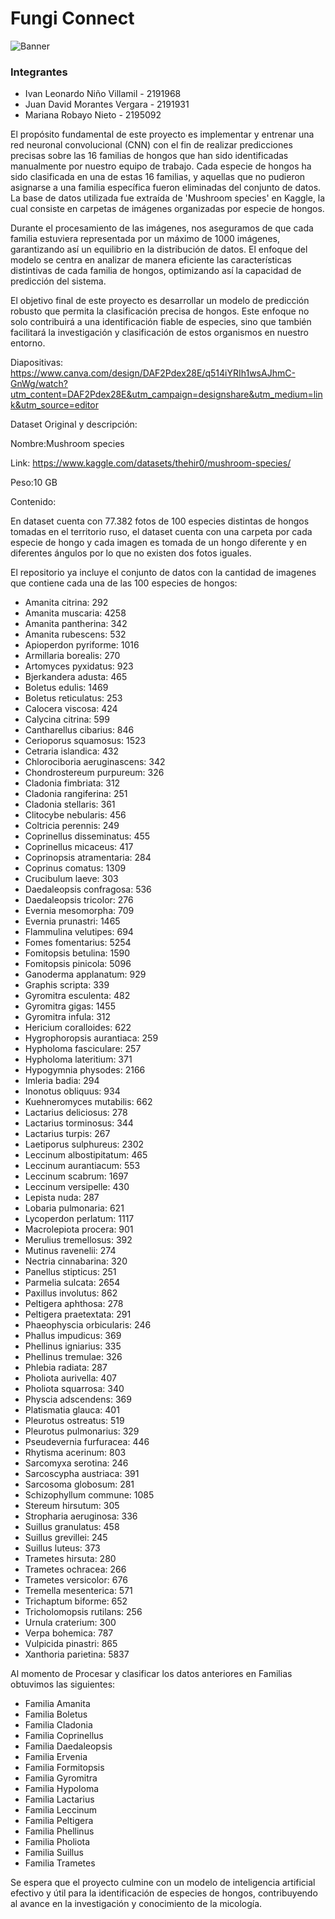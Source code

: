 # Fungi Connect

![Banner](https://github.com/IvanLeonardoNino/Proyecto_IA-II/assets/82769220/18aa1ae2-09fb-4cd7-aec7-35d9f455576c)


### Integrantes 
* Ivan Leonardo Niño Villamil - 2191968
* Juan David Morantes Vergara - 2191931
* Mariana Robayo Nieto - 2195092

El propósito fundamental de este proyecto es implementar y entrenar una red neuronal convolucional (CNN) con el fin de realizar predicciones precisas sobre las 16 familias de hongos que han sido identificadas manualmente por nuestro equipo de trabajo. Cada especie de hongos ha sido clasificada en una de estas 16 familias, y aquellas que no pudieron asignarse a una familia específica fueron eliminadas del conjunto de datos. La base de datos utilizada fue extraída de 'Mushroom species' en Kaggle, la cual consiste en carpetas de imágenes organizadas por especie de hongos.

Durante el procesamiento de las imágenes, nos aseguramos de que cada familia estuviera representada por un máximo de 1000 imágenes, garantizando así un equilibrio en la distribución de datos. El enfoque del modelo se centra en analizar de manera eficiente las características distintivas de cada familia de hongos, optimizando así la capacidad de predicción del sistema.

El objetivo final de este proyecto es desarrollar un modelo de predicción robusto que permita la clasificación precisa de hongos. Este enfoque no solo contribuirá a una identificación fiable de especies, sino que también facilitará la investigación y clasificación de estos organismos en nuestro entorno.


Diapositivas:
https://www.canva.com/design/DAF2Pdex28E/q514iYRIh1wsAJhmC-GnWg/watch?utm_content=DAF2Pdex28E&utm_campaign=designshare&utm_medium=link&utm_source=editor


Dataset Original y descripción:

Nombre:Mushroom species

Link: https://www.kaggle.com/datasets/thehir0/mushroom-species/

Peso:10 GB

Contenido:

En dataset cuenta con 77.382 fotos de 100 especies distintas de hongos tomadas en el territorio ruso, el dataset cuenta con una carpeta por cada especie de hongo y cada imagen es tomada de un hongo diferente y en diferentes ángulos por lo que no existen dos fotos iguales.

El repositorio ya incluye el conjunto de datos con la cantidad de imagenes que contiene cada una de las 100 especies de hongos:

* Amanita citrina: 292
* Amanita muscaria: 4258
* Amanita pantherina: 342
* Amanita rubescens: 532
* Apioperdon pyriforme: 1016
* Armillaria borealis: 270
* Artomyces pyxidatus: 923
* Bjerkandera adusta: 465
* Boletus edulis: 1469
* Boletus reticulatus: 253
* Calocera viscosa: 424
* Calycina citrina: 599
* Cantharellus cibarius: 846
* Cerioporus squamosus: 1523
* Cetraria islandica: 432
* Chlorociboria aeruginascens: 342
* Chondrostereum purpureum: 326
* Cladonia fimbriata: 312
* Cladonia rangiferina: 251
* Cladonia stellaris: 361
* Clitocybe nebularis: 456
* Coltricia perennis: 249
* Coprinellus disseminatus: 455
* Coprinellus micaceus: 417
* Coprinopsis atramentaria: 284
* Coprinus comatus: 1309
* Crucibulum laeve: 303
* Daedaleopsis confragosa: 536
* Daedaleopsis tricolor: 276
* Evernia mesomorpha: 709
* Evernia prunastri: 1465
* Flammulina velutipes: 694
* Fomes fomentarius: 5254
* Fomitopsis betulina: 1590
* Fomitopsis pinicola: 5096
* Ganoderma applanatum: 929
* Graphis scripta: 339
* Gyromitra esculenta: 482
* Gyromitra gigas: 1455
* Gyromitra infula: 312
* Hericium coralloides: 622
* Hygrophoropsis aurantiaca: 259
* Hypholoma fasciculare: 257
* Hypholoma lateritium: 371
* Hypogymnia physodes: 2166
* Imleria badia: 294
* Inonotus obliquus: 934
* Kuehneromyces mutabilis: 662
* Lactarius deliciosus: 278
* Lactarius torminosus: 344
* Lactarius turpis: 267
* Laetiporus sulphureus: 2302
* Leccinum albostipitatum: 465
* Leccinum aurantiacum: 553
* Leccinum scabrum: 1697
* Leccinum versipelle: 430
* Lepista nuda: 287
* Lobaria pulmonaria: 621
* Lycoperdon perlatum: 1117
* Macrolepiota procera: 901
* Merulius tremellosus: 392
* Mutinus ravenelii: 274
* Nectria cinnabarina: 320
* Panellus stipticus: 251
* Parmelia sulcata: 2654
* Paxillus involutus: 862
* Peltigera aphthosa: 278
* Peltigera praetextata: 291
* Phaeophyscia orbicularis: 246
* Phallus impudicus: 369
* Phellinus igniarius: 335
* Phellinus tremulae: 326
* Phlebia radiata: 287
* Pholiota aurivella: 407
* Pholiota squarrosa: 340
* Physcia adscendens: 369
* Platismatia glauca: 401
* Pleurotus ostreatus: 519
* Pleurotus pulmonarius: 329
* Pseudevernia furfuracea: 446
* Rhytisma acerinum: 803
* Sarcomyxa serotina: 246
* Sarcoscypha austriaca: 391
* Sarcosoma globosum: 281
* Schizophyllum commune: 1085
* Stereum hirsutum: 305
* Stropharia aeruginosa: 336
* Suillus granulatus: 458
* Suillus grevillei: 245
* Suillus luteus: 373
* Trametes hirsuta: 280
* Trametes ochracea: 266
* Trametes versicolor: 676
* Tremella mesenterica: 571
* Trichaptum biforme: 652
* Tricholomopsis rutilans: 256
* Urnula craterium: 300
* Verpa bohemica: 787
* Vulpicida pinastri: 865
* Xanthoria parietina: 5837

Al momento de Procesar y clasificar los datos anteriores en Familias obtuvimos las siguientes:

* Familia Amanita
* Familia Boletus
* Familia Cladonia
* Familia Coprinellus
* Familia Daedaleopsis
* Familia Ervenia
* Familia Formitopsis
* Familia Gyromitra
* Familia Hypoloma
* Familia Lactarius
* Familia Leccinum
* Familia Peltigera
* Familia Phellinus
* Familia Pholiota
* Familia Suillus
* Familia Trametes

Se espera que el proyecto culmine con un modelo de inteligencia artificial efectivo y útil para la identificación de especies de hongos, contribuyendo al avance en la investigación y conocimiento de la micología.





